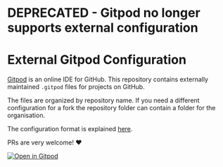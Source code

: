 # DEPRECATED - Gitpod no longer supports external configuration

# External Gitpod Configuration

[Gitpod](https://gitpod.io) is an online IDE for GitHub.
This repository contains externally maintained `.gitpod` files for projects on GitHub.

The files are organized by repository name. If you need a different configuration for a fork the repository folder can contain a folder for the organisation.

The configuration format is explained [here](https://www.gitpod.io/docs/configuration/).

PRs are very welcome! :heart:

[![Open in Gitpod](https://gitpod.io/button/open-in-gitpod.svg)](https://gitpod.io/#https://github.com/gitpod-io/definitely-gp)
